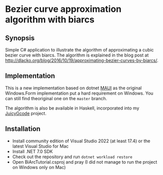Bezier curve approximation algorithm with biarcs
==================================

## Synopsis

Simple C# application to illustrate the algorithm of approximating a cubic bezier curve with biarcs.
The algorithm is explained in the blog post at http://dlacko.org/blog/2016/10/19/approximating-bezier-curves-by-biarcs/.

## Implementation

This is a new implementation based on dotnet [MAUI](https://learn.microsoft.com/en-us/dotnet/maui/what-is-maui?view=net-maui-7.0)
as the original Windows.Form implementation put a hard requirement on Windows. You can still find theoriginal one on the `master` branch.

The algorithm is also be available in Haskell, incorporated into my [JuicyGcode](https://github.com/domoszlai/svg2gcode) project.

## Installation

- Install community edition of Visual Studio 2022 (at least 17.4) or the latest Visual Studio for Mac
- Install .NET 7.0 SDK
- Check out the repository and run `dotnet workload restore`
- Open BiArcTutorial.csproj and pray (I did not manage to run the project on Windows only on Mac)
